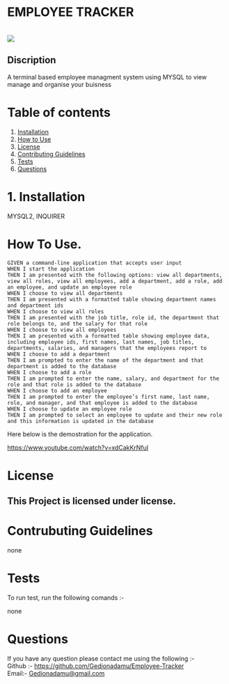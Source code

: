 

  # EMPLOYEE TRACKER

  []()   
  ![](https://img.shields.io/badge/license--green.svg)  

## Discription

  A  terminal based employee managment system using MYSQL to view manage and organise your buisness


# Table of contents

1. [Installation](#Installation)
2. [How to Use](#How-To-Use.)
3. [License](#License)
4. [Contributing Guidelines](#Contrubuting-Guidelines)  
5. [Tests](#Tests)
6. [Questions](#Questions)

# 1. Installation

  MYSQL2, INQUIRER

# How To Use.

```
GIVEN a command-line application that accepts user input
WHEN I start the application
THEN I am presented with the following options: view all departments, view all roles, view all employees, add a department, add a role, add an employee, and update an employee role
WHEN I choose to view all departments
THEN I am presented with a formatted table showing department names and department ids
WHEN I choose to view all roles
THEN I am presented with the job title, role id, the department that role belongs to, and the salary for that role
WHEN I choose to view all employees
THEN I am presented with a formatted table showing employee data, including employee ids, first names, last names, job titles, departments, salaries, and managers that the employees report to
WHEN I choose to add a department
THEN I am prompted to enter the name of the department and that department is added to the database
WHEN I choose to add a role
THEN I am prompted to enter the name, salary, and department for the role and that role is added to the database
WHEN I choose to add an employee
THEN I am prompted to enter the employee’s first name, last name, role, and manager, and that employee is added to the database
WHEN I choose to update an employee role
THEN I am prompted to select an employee to update and their new role and this information is updated in the database 
```


Here below is the demostration for the application.

https://www.youtube.com/watch?v=xdCakKrNfuI
  

# License

  ## This Project is licensed under  license.

  

# Contrubuting Guidelines

  none

# Tests

To run test, run the following comands :-  

   none


# Questions

  If you have any question please contact me using the following :-   
  Github :- https://github.com/Gedionadamu/Employee-Tracker   
  Email:- Gedionadamu@gmail.com

